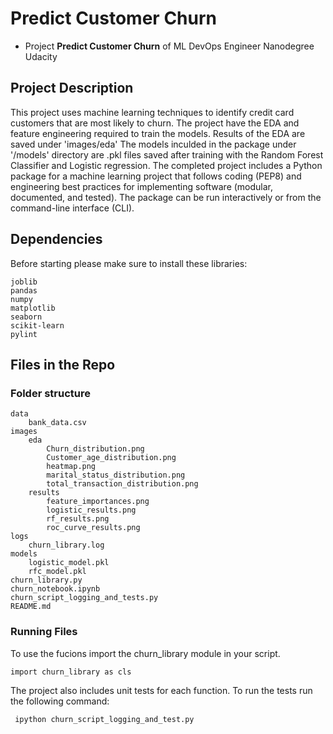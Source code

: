 # Predict Customer Churn

- Project **Predict Customer Churn** of ML DevOps Engineer Nanodegree Udacity

## Project Description

This project uses machine learning techniques to identify credit card customers that are most likely to churn. 
The project have the EDA and feature engineering required to train the models.
Results of the EDA are saved under 'images/eda'
The models inculded in the package under '/models' directory are .pkl files saved after training with the Random Forest Classifier and Logistic regression.
The completed project includes a Python package for a machine learning project that follows coding (PEP8) and engineering best practices for implementing software (modular, documented, and tested). The package can be run interactively or from the command-line interface (CLI).

## Dependencies

Before starting please make sure to install these libraries:

```
joblib
pandas
numpy
matplotlib
seaborn
scikit-learn
pylint

```
## Files in the Repo
### Folder structure

```
data
    bank_data.csv
images
    eda
        Churn_distribution.png
        Customer_age_distribution.png
        heatmap.png
        marital_status_distribution.png
        total_transaction_distribution.png
    results
        feature_importances.png
        logistic_results.png
        rf_results.png
        roc_curve_results.png
logs
    churn_library.log
models
    logistic_model.pkl
    rfc_model.pkl
churn_library.py
churn_notebook.ipynb
churn_script_logging_and_tests.py
README.md
```

### Running Files
To use the fucions import the churn_library module in your script.

`import churn_library as cls`

The project also includes unit tests for each function.
To run the tests run the following command:

` ipython churn_script_logging_and_test.py`